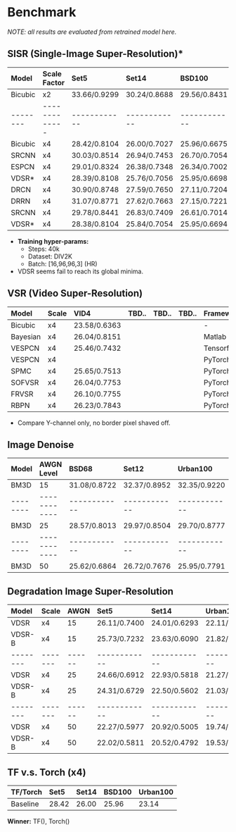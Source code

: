 # Benchmark
_NOTE: all results are evaluated from retrained model here._

## SISR (Single-Image Super-Resolution)*

|Model   |Scale Factor | Set5       | Set14      | BSD100     | Urban100   | Framework |
|:-------|:------------|:-----------|:-----------|:-----------|:-----------|:----------|
|Bicubic |     x2      |33.66/0.9299|30.24/0.8688|29.56/0.8431|26.88/0.8403|     -     |
|--------|-------------|------------|------------|------------|------------|-----------|
|Bicubic |     x4      |28.42/0.8104|26.00/0.7027|25.96/0.6675|23.14/0.6577|     -     |
|SRCNN   |     x4      |30.03/0.8514|26.94/0.7453|26.70/0.7054|24.08/0.7048|PyTorch    |
|ESPCN   |     x4      |29.01/0.8324|26.38/0.7348|26.34/0.7002|23.62/0.6872|PyTorch    |
|VDSR*   |     x4      |28.39/0.8108|25.76/0.7056|25.95/0.6698|23.12/0.6591|PyTorch    |
|DRCN    |     x4      |30.90/0.8748|27.59/0.7650|27.11/0.7204|    -/-     |PyTorch    |
|DRRN    |     x4      |31.07/0.8771|27.62/0.7663|27.15/0.7221|24.94/0.7438|PyTorch    |
|SRCNN   |     x4      |29.78/0.8441|26.83/0.7409|26.61/0.7014|23.94/0.6984|Tensorflow |
|VDSR*   |     x4      |28.38/0.8104|25.84/0.7054|25.95/0.6694|23.12/0.6590|Tensorflow |

* **Training hyper-params:**
   - Steps: 40k
   - Dataset: DIV2K
   - Batch: [16,96,96,3] (HR)
* VDSR seems fail to reach its global minima.

## VSR (Video Super-Resolution)
|Model   |Scale| VID4       | TBD..      | TBD..      | TBD..      | Framework |
|:-------|:----|:-----------|:-----------|:-----------|:-----------|:----------|
|Bicubic |x4   |23.58/0.6363| | | |     -     |
|Bayesian|x4   |26.04/0.8151| | | |Matlab     |
|VESPCN  |x4   |25.46/0.7432| | | |Tensorflow |
|VESPCN  |x4   | | | | |PyTorch    |
|SPMC    |x4   |25.65/0.7513| | | |PyTorch    |
|SOFVSR  |x4   |26.04/0.7753| | | |PyTorch    |
|FRVSR   |x4   |26.10/0.7755| | | |PyTorch    |
|RBPN    |x4   |26.23/0.7843| | | |PyTorch    |

* Compare Y-channel only, no border pixel shaved off.

## Image Denoise
|Model   | AWGN Level | BSD68      | Set12      | Urban100   |
|:-------|:-----------|:-----------|:-----------|:-----------|
|BM3D    |     15     |31.08/0.8722|32.37/0.8952|32.35/0.9220|
|--------|------------|------------|------------|------------|
|BM3D    |     25     |28.57/0.8013|29.97/0.8504|29.70/0.8777|
|--------|------------|------------|------------|------------|
|BM3D    |     50     |25.62/0.6864|26.72/0.7676|25.95/0.7791|

## Degradation Image Super-Resolution
|Model   | Scale | AWGN | Set5       | Set14      | Urban100   | BSD100     |
|:-------|:------|:-----|:-----------|:-----------|:-----------|:-----------|
|VDSR    |  x4   | 15   |26.11/0.7400|24.01/0.6293|22.11/0.6365|24.23/0.6037|
|VDSR-B  |  x4   | 15   |25.73/0.7232|23.63/0.6090|21.82/0.6196|24.03/0.5915|
|--------|-------|------|------------|------------|------------|------------|
|VDSR    |  x4   | 25   |24.66/0.6912|22.93/0.5818|21.27/0.5915|23.35/0.5611|
|VDSR-B  |  x4   | 25   |24.31/0.6729|22.50/0.5602|21.03/0.5742|23.13/0.5485|
|--------|-------|------|------------|------------|------------|------------|
|VDSR    |  x4   | 50   |22.27/0.5977|20.92/0.5005|19.74/0.5049|21.73/0.4907|
|VDSR-B  |  x4   | 50   |22.02/0.5811|20.52/0.4792|19.53/0.4862|21.53/0.4783|


## TF v.s. Torch (x4)
|TF/Torch | Set5       | Set14      | BSD100     | Urban100   |
|:--------|:-----------|:-----------|:-----------|:-----------|
|Baseline |28.42       |26.00       |25.96       |23.14       |

**Winner:** TF(), Torch()
